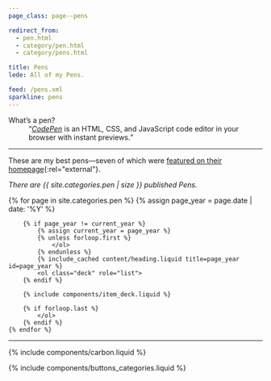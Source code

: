 ```yaml
---
page_class: page--pens

redirect_from:
  - pen.html
  - category/pen.html
  - category/pens.html

title: Pens
lede: All of my Pens.

feed: /pens.xml
sparkline: pens
---
```


<dl class="full">
    <dt>What’s a pen?</dt>
    <dd><q><a href="https://codepen.io"><em>CodePen</em></a> is an HTML, CSS, and JavaScript code editor in your browser with instant previews.</q></dd>
</dl>

--------

These are my best pens—seven of which were [featured on their homepage](https://codepen.io/collection/hfqlg){:rel="external"}.

*There are {{ site.categories.pen | size }} published Pens.*

<div class="h-feed" id="pens">
    {% for page in site.categories.pen %}
        {% assign page_year = page.date | date: '%Y' %}

        {% if page_year != current_year %}
            {% assign current_year = page_year %}
            {% unless forloop.first %}
                </ol>
            {% endunless %}
            {% include_cached content/heading.liquid title=page_year id=page_year %}
            <ol class="deck" role="list">
        {% endif %}

        {% include components/item_deck.liquid %}

        {% if forloop.last %}
            </ol>
        {% endif %}
    {% endfor %}
</div>

--------

{% include components/carbon.liquid %}

{% include components/buttons_categories.liquid %}
